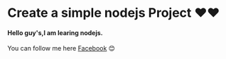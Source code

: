 # Create a simple nodejs Project ❤❤

#### Hello guy's,I am learing nodejs.

You can follow me here [Facebook](https://www.facebook.com/mkstamin) 😊
